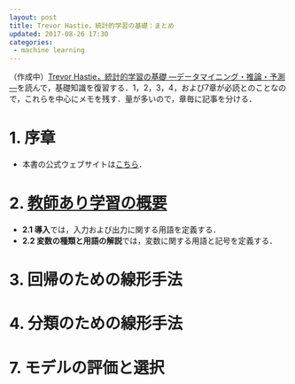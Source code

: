 ```yaml
---
layout: post
title: Trevor Hastie，統計的学習の基礎：まとめ
updated: 2017-08-26 17:30
categories:
 - machine learning
---
```


（作成中）[Trevor Hastie，統計的学習の基礎 ―データマイニング・推論・予測―](http://www.kyoritsu-pub.co.jp/bookdetail/9784320123625)を読んで，基礎知識を復習する．1，2，3，4，および7章が必読とのことなので，これらを中心にメモを残す．量が多いので，章毎に記事を分ける．

# 1. 序章

* 本書の公式ウェブサイトは[こちら](https://web.stanford.edu/~hastie/ElemStatLearn/)．

# 2. [教師あり学習の概要](https://haltaro.github.io/2017/08/26/section2)

* **2.1 導入**では，入力および出力に関する用語を定義する．
* **2.2 変数の種類と用語の解説**では，変数に関する用語と記号を定義する．

# 3. 回帰のための線形手法

# 4. 分類のための線形手法

# 7. モデルの評価と選択
